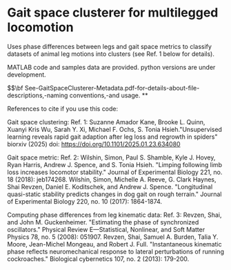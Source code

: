 # Gait space clusterer for multilegged locomotion
Uses phase differences between legs and gait space metrics to classify datasets of animal leg motions into clusters (see Ref. 1 below for details).

MATLAB code and samples data are provided. python versions are under development.

$$\bf See-GaitSpaceClusterer-Metadata.pdf-for-details-about-file-descriptions,-naming conventions,-and usage. **

References to cite if you use this code:

Gait space clustering:
Ref. 1: Suzanne Amador Kane, Brooke L. Quinn, Xuanyi Kris Wu, Sarah Y. Xi, Michael F. Ochs, S. Tonia Hsieh."Unsupervised learning reveals rapid gait adaption after leg loss and regrowth in spiders" biorxiv (2025) doi: https://doi.org/10.1101/2025.01.23.634080 


Gait space metric:
Ref. 2: Wilshin, Simon, Paul S. Shamble, Kyle J. Hovey, Ryan Harris, Andrew J. Spence, and S. Tonia Hsieh. "Limping following limb loss increases locomotor stability." Journal of Experimental Biology 221, no. 18 (2018): jeb174268.
Wilshin, Simon, Michelle A. Reeve, G. Clark Haynes, Shai Revzen, Daniel E. Koditschek, and Andrew J. Spence. "Longitudinal quasi-static stability predicts changes in dog gait on rough terrain." Journal of Experimental Biology 220, no. 10 (2017): 1864-1874.

Computing phase differences from leg kinematic data:
Ref. 3: Revzen, Shai, and John M. Guckenheimer. "Estimating the phase of synchronized oscillators." Physical Review E—Statistical, Nonlinear, and Soft Matter Physics 78, no. 5 (2008): 051907.
Revzen, Shai, Samuel A. Burden, Talia Y. Moore, Jean-Michel Mongeau, and Robert J. Full. "Instantaneous kinematic phase reflects neuromechanical response to lateral perturbations of running cockroaches." Biological cybernetics 107, no. 2 (2013): 179-200.
